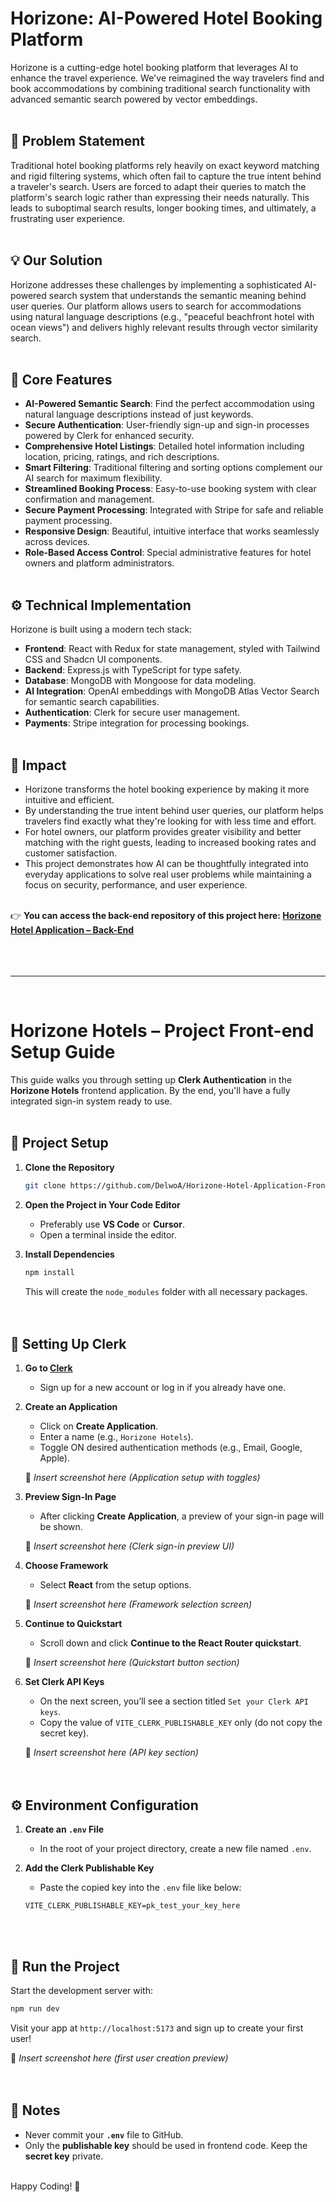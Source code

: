 # Horizone: AI-Powered Hotel Booking Platform

Horizone is a cutting-edge hotel booking platform that leverages AI to enhance the travel experience. We've reimagined the way travelers find and book accommodations by combining traditional search functionality with advanced semantic search powered by vector embeddings.
<br><br>


## 🧩 Problem Statement

Traditional hotel booking platforms rely heavily on exact keyword matching and rigid filtering systems, which often fail to capture the true intent behind a traveler's search. Users are forced to adapt their queries to match the platform's search logic rather than expressing their needs naturally. This leads to suboptimal search results, longer booking times, and ultimately, a frustrating user experience.
<br><br>


## 💡 Our Solution

Horizone addresses these challenges by implementing a sophisticated AI-powered search system that understands the semantic meaning behind user queries. Our platform allows users to search for accommodations using natural language descriptions (e.g., "peaceful beachfront hotel with ocean views") and delivers highly relevant results through vector similarity search.
<br><br>


## 🚀 Core Features

* **AI-Powered Semantic Search**: Find the perfect accommodation using natural language descriptions instead of just keywords.
* **Secure Authentication**: User-friendly sign-up and sign-in processes powered by Clerk for enhanced security.
* **Comprehensive Hotel Listings**: Detailed hotel information including location, pricing, ratings, and rich descriptions.
* **Smart Filtering**: Traditional filtering and sorting options complement our AI search for maximum flexibility.
* **Streamlined Booking Process**: Easy-to-use booking system with clear confirmation and management.
* **Secure Payment Processing**: Integrated with Stripe for safe and reliable payment processing.
* **Responsive Design**: Beautiful, intuitive interface that works seamlessly across devices.
* **Role-Based Access Control**: Special administrative features for hotel owners and platform administrators.
<br><br>


## ⚙️ Technical Implementation

Horizone is built using a modern tech stack:

* **Frontend**: React with Redux for state management, styled with Tailwind CSS and Shadcn UI components.
* **Backend**: Express.js with TypeScript for type safety.
* **Database**: MongoDB with Mongoose for data modeling.
* **AI Integration**: OpenAI embeddings with MongoDB Atlas Vector Search for semantic search capabilities.
* **Authentication**: Clerk for secure user management.
* **Payments**: Stripe integration for processing bookings.
<br><br>


## 🌟 Impact

* Horizone transforms the hotel booking experience by making it more intuitive and efficient.
* By understanding the true intent behind user queries, our platform helps travelers find exactly what they're looking for with less time and effort.
* For hotel owners, our platform provides greater visibility and better matching with the right guests, leading to increased booking rates and customer satisfaction.
* This project demonstrates how AI can be thoughtfully integrated into everyday applications to solve real user problems while maintaining a focus on security, performance, and user experience.
<br><br>


👉 **You can access the back-end repository of this project here: [Horizone Hotel Application – Back-End](https://github.com/DelwoA/Horizone-Hotel-Application-Back-End)**
<br><br><br><br>

---

<br>

# Horizone Hotels – Project Front-end Setup Guide

This guide walks you through setting up **Clerk Authentication** in the **Horizone Hotels** frontend application. By the end, you'll have a fully integrated sign-in system ready to use.
<br><br>

## 📁 Project Setup

1. **Clone the Repository**

   ```bash
   git clone https://github.com/DelwoA/Horizone-Hotel-Application-Front-End.git
   ```

2. **Open the Project in Your Code Editor**

   * Preferably use **VS Code** or **Cursor**.
   * Open a terminal inside the editor.

3. **Install Dependencies**

   ```bash
   npm install
   ```

   This will create the `node_modules` folder with all necessary packages.
<br><br><br>


## 🔐 Setting Up Clerk

1. **Go to [Clerk](https://clerk.com)**

   * Sign up for a new account or log in if you already have one.

2. **Create an Application**

   * Click on **Create Application**.
   * Enter a name (e.g., `Horizone Hotels`).
   * Toggle ON desired authentication methods (e.g., Email, Google, Apple).

   📸 *Insert screenshot here (Application setup with toggles)*

3. **Preview Sign-In Page**

   * After clicking **Create Application**, a preview of your sign-in page will be shown.

   📸 *Insert screenshot here (Clerk sign-in preview UI)*

4. **Choose Framework**

   * Select **React** from the setup options.

   📸 *Insert screenshot here (Framework selection screen)*

5. **Continue to Quickstart**

   * Scroll down and click **Continue to the React Router quickstart**.

   📸 *Insert screenshot here (Quickstart button section)*

6. **Set Clerk API Keys**

   * On the next screen, you’ll see a section titled `Set your Clerk API keys`.
   * Copy the value of `VITE_CLERK_PUBLISHABLE_KEY` only (do not copy the secret key).

   📸 *Insert screenshot here (API key section)*
<br><br><br>


## ⚙️ Environment Configuration

1. **Create an `.env` File**

   * In the root of your project directory, create a new file named `.env`.

2. **Add the Clerk Publishable Key**

   * Paste the copied key into the `.env` file like below:

   ```env
   VITE_CLERK_PUBLISHABLE_KEY=pk_test_your_key_here
   ```

<br><br>


## 🚀 Run the Project

Start the development server with:

```bash
npm run dev
```

Visit your app at `http://localhost:5173` and sign up to create your first user!

📸 *Insert screenshot here (first user creation preview)*
<br><br><br>


## 📌 Notes

* Never commit your **`.env`** file to GitHub.
* Only the **publishable key** should be used in frontend code. Keep the **secret key** private.
<br><br>


Happy Coding! 🚀

